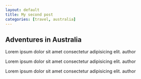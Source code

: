 ```yaml
---
layout: default
title: My second post
categories: [travel, australia]
---
```


## Adventures in Australia <!--- ## = heading --->
Lorem ipsum dolor sit amet consectetur adipisicing elit.
author

Lorem ipsum dolor sit amet consectetur adipisicing elit.
author

Lorem ipsum dolor sit amet consectetur adipisicing elit.
author